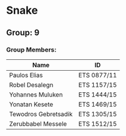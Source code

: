 # Snake

## Group: 9

### Group Members:
| Name                | ID            |
|---------------------|---------------|
| Paulos Elias        | ETS 0877/11   |
| Robel Desalegn      | ETS 1157/15   |
| Yohannes Muluken    | ETS 1444/15   |
| Yonatan Kesete      | ETS 1469/15   |
| Tewodros Gebretsadik| ETS 1305/15   |
| Zerubbabel Messele  | ETS 1512/15   |
